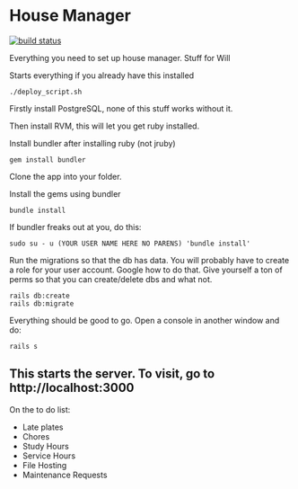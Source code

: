 # House Manager

[![build status](https://gitlab.com/william.m95/HouseManager/badges/master/build.svg)](https://gitlab.com/william.m95/HouseManager/commits/master)

Everything you need to set up house manager. Stuff for Will


Starts everything if you already have this installed
```
./deploy_script.sh
```

Firstly install PostgreSQL, none of this stuff works without it.

Then install RVM, this will let you get ruby installed.

Install bundler after installing ruby (not jruby)

`gem install bundler`

Clone the app into your folder.

Install the gems using bundler

`bundle install`

If bundler freaks out at you, do this:

`sudo su - u (YOUR USER NAME HERE NO PARENS) 'bundle install'`

Run the migrations so that the db has data. You will probably have to create a role for your user account. Google how to do that. Give yourself a ton of perms so that you can create/delete dbs and what not.

```
rails db:create
rails db:migrate
```
Everything should be good to go. Open a console in another window and do:

`rails s`

This starts the server. To visit, go to http://localhost:3000
---
On the to do list:
* Late plates
* Chores
* Study Hours
* Service Hours
* File Hosting
* Maintenance Requests
